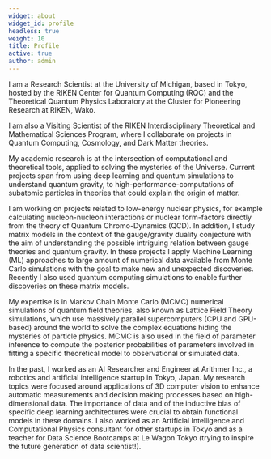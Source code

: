 ```yaml
---
widget: about
widget_id: profile
headless: true
weight: 10
title: Profile
active: true
author: admin
---
```

I am a Research Scientist at the University of Michigan, based in Tokyo, hosted by the RIKEN Center for Quantum Computing (RQC) and the Theoretical Quantum Physics Laboratory at the Cluster for Pioneering Research at RIKEN, Wako.

I am also a Visiting Scientist of the RIKEN Interdisciplinary Theoretical and Mathematical Sciences Program, where I collaborate on projects in Quantum Computing, Cosmology, and Dark Matter theories.

My academic research is at the intersection of computational and theoretical tools, applied to solving the mysteries of the Universe.
Current projects span from using deep learning and quantum simulations to understand quantum gravity, to high-performance-computations of subatomic particles in theories that could explain the origin of matter.

I am working on projects related to low-energy nuclear physics, for example calculating nucleon-nucleon interactions or nuclear form-factors directly from the theory of Quantum Chromo-Dynamics (QCD). In addition, I study matrix models in the context of the gauge/gravity duality conjecture with the aim of understanding the possible intriguing relation between gauge theories and quantum gravity. In these projects I apply Machine Learning (ML) approaches to large amount of numerical data available from Monte Carlo simulations with the goal to make new and unexpected discoveries. Recently I also used quantum computing simulations to enable further discoveries on these matrix models.

My expertise is in Markov Chain Monte Carlo (MCMC) numerical simulations of quantum field theories, also known as Lattice Field Theory simulations, which use massively parallel supercomputers (CPU and GPU-based) around the world to solve the complex equations hiding the mysteries of particle physics. MCMC is also used in the field of parameter inference to compute the posterior probabilities of parameters involved in  fitting a specific theoretical model to observational or simulated data.

In the past, I worked as an AI Researcher and Engineer at Arithmer Inc., a robotics and artificial intelligence startup in Tokyo, Japan. My research topics were focused around applications of 3D computer vision to enhance automatic measurements and decision making processes based on high-dimensional data. The importance of data and of the inductive bias of specific deep learning architectures were crucial to obtain functional models in these domains. I also worked as an Artificial Intelligence and Computational Physics consultant for other startups in Tokyo and as a teacher for Data Science Bootcamps at Le Wagon Tokyo (trying to inspire the future generation of data scientist!).
